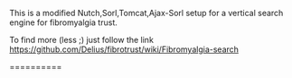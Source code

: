 This is a modified Nutch,Sorl,Tomcat,Ajax-Sorl setup for a vertical search engine for fibromyalgia trust.

To find more (less ;) just follow the link https://github.com/Delius/fibrotrust/wiki/Fibromyalgia-search

==========
